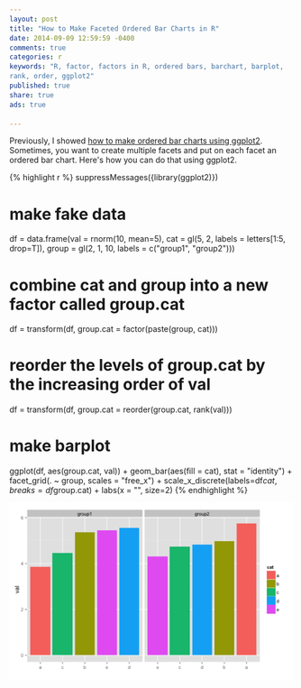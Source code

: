 ```yaml
---
layout: post
title: "How to Make Faceted Ordered Bar Charts in R"
date: 2014-09-09 12:59:59 -0400
comments: true
categories: r
keywords: "R, factor, factors in R, ordered bars, barchart, barplot,
rank, order, ggplot2"
published: true
share: true
ads: true

---
```

Previously, I showed [how to make ordered bar charts using ggplot2](http://masterr.org/r/how-to-work-with-factors-in-r/). Sometimes, you want to create multiple facets and put on each facet an ordered bar chart. Here's how you can do that using ggplot2.

{% highlight r %}
suppressMessages({library(ggplot2)})

# make fake data
df = data.frame(val = rnorm(10, mean=5),
                cat = gl(5, 2, labels = letters[1:5, drop=T]),
                group = gl(2, 1, 10, labels = c("group1", "group2")))

# combine cat and group into a new factor called group.cat
df = transform(df, group.cat = factor(paste(group, cat)))

# reorder the levels of group.cat by the increasing order of val
df = transform(df, group.cat = reorder(group.cat, rank(val)))

# make barplot
ggplot(df, aes(group.cat, val)) +
        geom_bar(aes(fill = cat), stat = "identity") +
        facet_grid(. ~ group, scales = "free_x") +
        scale_x_discrete(labels=df$cat, breaks=df$group.cat) + 
        labs(x = "", size=2)
{% endhighlight %}

![center](/../figs/2014-09-09-how-to-make-faceted-ordered-bar-charts-in-r/unnamed-chunk-1-1.png) 
